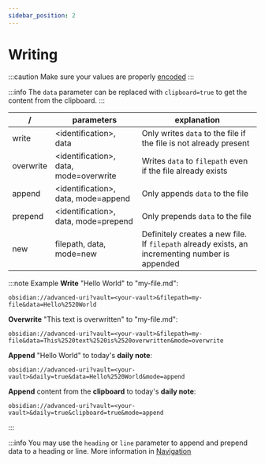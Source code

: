 ```yaml
---
sidebar_position: 2
---
```


# Writing

:::caution
Make sure your values are properly [encoded](../concepts/encoding.md)
:::

:::info
The `data` parameter can be replaced with `clipboard=true` to get the content from the clipboard.
:::

| /         | parameters                              | explanation                                                                                     |
| --------- | --------------------------------------- | ----------------------------------------------------------------------------------------------- |
| write     | <identification\>, data                 | Only writes `data` to the file if the file is not already present                               |
| overwrite | <identification\>, data, mode=overwrite | Writes `data` to `filepath` even if the file already exists                                     |
| append    | <identification\>, data, mode=append    | Only appends `data` to the file                                                                 |
| prepend   | <identification\>, data, mode=prepend   | Only prepends `data` to the file                                                                |
| new       | filepath, data, mode=new                | Definitely creates a new file. If `filepath` already exists, an incrementing number is appended |

:::note Example
**Write** "Hello World" to "my-file.md":

```uri
obsidian://advanced-uri?vault=<your-vault>&filepath=my-file&data=Hello%2520World
```

**Overwrite** "This text is overwritten" to "my-file.md":

```uri
obsidian://advanced-uri?vault=<your-vault>&filepath=my-file&data=This%2520text%2520is%2520overwritten&mode=overwrite
```

**Append** "Hello World" to today's **daily note**:

```uri
obsidian://advanced-uri?vault=<your-vault>&daily=true&data=Hello%2520World&mode=append
```

**Append** content from the **clipboard** to today's **daily note**:

```uri
obsidian://advanced-uri?vault=<your-vault>&daily=true&clipboard=true&mode=append
```

:::

:::info
You may use the `heading` or `line` parameter to append and prepend data to a heading or line. More information in [Navigation](navigation.md)
